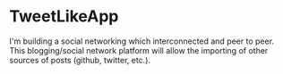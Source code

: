 # TweetLikeApp

I'm building a social networking which interconnected and peer to peer. This blogging/social network platform will allow the importing of other sources of posts (github, twitter, etc.).
